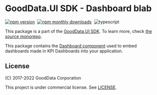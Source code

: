 # GoodData.UI SDK - Dashboard blab

[![npm version](https://img.shields.io/npm/v/@gooddata/sdk-ui-dashboard)](https://www.npmjs.com/@gooddata/sdk-ui-dashboard)&nbsp;
[![npm monthly downloads](https://img.shields.io/npm/dm/@gooddata/sdk-ui-dashboard)](https://npmcharts.com/compare/@gooddata/sdk-ui-dashboard?minimal=true)&nbsp;
![typescript](https://img.shields.io/badge/typescript-first-blue?logo=typescript)

This package is a part of the [GoodData.UI SDK](https://sdk.gooddata.com/gooddata-ui/docs/about_gooddataui.html).
To learn more, check [the source monorepo](https://github.com/gooddata/gooddata-ui-sdk).

This package contains the [Dashboard component](https://sdk.gooddata.com/gooddata-ui/docs/dashboard_intro.html) used to embed dashboards made in KPI Dashboards into your application.

## License

(C) 2017-2022 GoodData Corporation

This project is under commercial license. See [LICENSE](https://github.com/gooddata/gooddata-ui-sdk/blob/master/libs/sdk-ui-all/LICENSE).
